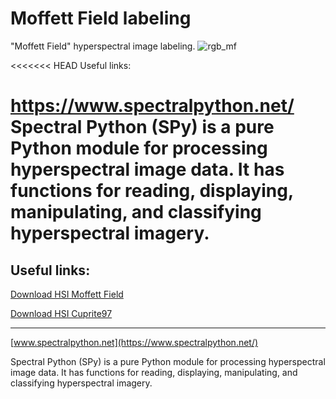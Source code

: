 # Moffett Field labeling
"Moffett Field" hyperspectral image labeling.
![rgb_mf](https://user-images.githubusercontent.com/32631025/130922046-b5047a45-c37f-43c6-bbb0-5baf80286ff3.png)

<<<<<<< HEAD
Useful links:

https://www.spectralpython.net/
Spectral Python (SPy) is a pure Python module for processing hyperspectral image data. It has functions for reading, displaying, manipulating, and classifying hyperspectral imagery.
=======
## Useful links:
[Download HSI Moffett Field](https://drive.google.com/file/d/1xbTM2D-HpMVYf1BUtXefKqqokfEVz9OA/view?usp=sharing)

[Download HSI Cuprite97](https://drive.google.com/drive/folders/1NNMUvk3aifHwCRRUVTnV8gQl1aYoRD7o?usp=sharing)
___
[www.spectralpython.net](https://www.spectralpython.net/)

Spectral Python (SPy) is a pure Python module for processing hyperspectral image data. It has functions for reading, displaying, manipulating, and classifying hyperspectral imagery.
